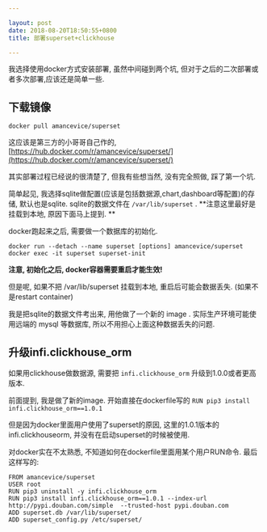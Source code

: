 ```yaml
---

layout: post
date: 2018-08-20T18:50:55+0800
title: 部署superset+clickhouse

---
```


我选择使用docker方式安装部署, 虽然中间碰到两个坑, 但对于之后的二次部署或者多次部署,应该还是简单一些.

<!--more-->

## 下载镜像

`docker pull amancevice/superset`

这应该是第三方的小哥哥自己作的, [https://hub.docker.com/r/amancevice/superset/](https://hub.docker.com/r/amancevice/superset/)

其实部署过程已经说的很清楚了, 但我有些想当然, 没有完全照做, 踩了第一个坑.

简单起见, 我选择sqlite做配置(应该是包括数据源,chart,dashboard等配置)的存储, 默认也是sqlite. sqlite的数据文件在 `/var/lib/superset` . **注意这里最好是挂载到本地, 原因下面马上提到. **

docker跑起来之后, 需要做一个数据库的初始化.

```
docker run --detach --name superset [options] amancevice/superset
docker exec -it superset superset-init
```

**注意, 初始化之后, docker容器需要重启才能生效!**

但是呢, 如果不把 /var/lib/superset 挂载到本地, 重启后可能会数据丢失. (如果不是restart container)

我是把sqlite的数据文件考出来, 用他做了一个新的 image . 实际生产环境可能使用远端的 mysql 等数据库, 所以不用担心上面这种数据丢失的问题.

## 升级infi.clickhouse_orm

如果用clickhouse做数据源, 需要把 `infi.clickhouse_orm` 升级到1.0.0或者更高版本.

前面提到, 我是做了新的image. 开始直接在dockerfile写的 `RUN pip3 install infi.clickhouse_orm==1.0.1`

但是因为docker里面用户使用了superset的原因, 这里的1.0.1版本的infi.clickhouseorm, 并没有在启动superset的时候被使用.

对docker实在不太熟悉, 不知道如何在dockerfile里面用某个用户RUN命令. 最后这样写的:

```
FROM amancevice/superset
USER root
RUN pip3 uninstall -y infi.clickhouse_orm
RUN pip3 install infi.clickhouse_orm==1.0.1 --index-url http://pypi.douban.com/simple  --trusted-host pypi.douban.com
ADD superset.db /var/lib/superset/
ADD superset_config.py /etc/superset/
```
